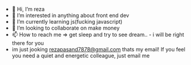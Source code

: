 - 👋 Hi, I’m reza
- 👀 I’m interested in anything about front end dev
- 🌱 I’m currently learning js(fucking javascript)
- 💞️ I’m looking to collaborate on make money
- 📫 How to reach me => get sleep and try to see dream..  - i will be right there for you
- im just jooking
rezapasand7878@gmail.com
thats my email!
If you feel you need a quiet and energetic colleague, just email me
<!---
rpnd/rpnd is a ✨ special ✨ repository because its `README.md` (this file) appears on your GitHub profile.
You can click the Preview link to take a look at your changes.
--->
